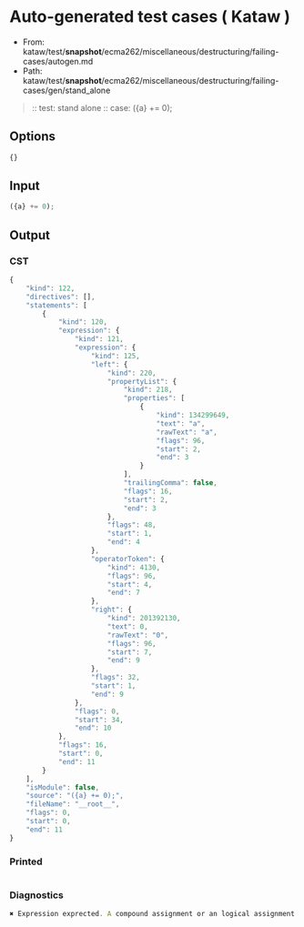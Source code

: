# Auto-generated test cases ( Kataw )
- From: kataw/test/__snapshot__/ecma262/miscellaneous/destructuring/failing-cases/autogen.md
- Path: kataw/test/__snapshot__/ecma262/miscellaneous/destructuring/failing-cases/gen/stand_alone
> :: test: stand alone
> :: case: ({a} += 0);
## Options

`````js
{}
`````
## Input

`````js
({a} += 0);
`````
## Output

### CST

```javascript
{
    "kind": 122,
    "directives": [],
    "statements": [
        {
            "kind": 120,
            "expression": {
                "kind": 121,
                "expression": {
                    "kind": 125,
                    "left": {
                        "kind": 220,
                        "propertyList": {
                            "kind": 218,
                            "properties": [
                                {
                                    "kind": 134299649,
                                    "text": "a",
                                    "rawText": "a",
                                    "flags": 96,
                                    "start": 2,
                                    "end": 3
                                }
                            ],
                            "trailingComma": false,
                            "flags": 16,
                            "start": 2,
                            "end": 3
                        },
                        "flags": 48,
                        "start": 1,
                        "end": 4
                    },
                    "operatorToken": {
                        "kind": 4130,
                        "flags": 96,
                        "start": 4,
                        "end": 7
                    },
                    "right": {
                        "kind": 201392130,
                        "text": 0,
                        "rawText": "0",
                        "flags": 96,
                        "start": 7,
                        "end": 9
                    },
                    "flags": 32,
                    "start": 1,
                    "end": 9
                },
                "flags": 0,
                "start": 34,
                "end": 10
            },
            "flags": 16,
            "start": 0,
            "end": 11
        }
    ],
    "isModule": false,
    "source": "({a} += 0);",
    "fileName": "__root__",
    "flags": 0,
    "start": 0,
    "end": 11
}
```

### Printed

```javascript

```

### Diagnostics

```javascript
✖ Expression exprected. A compound assignment or an logical assignment cannot follow an object literal - start: 1, end: 7

```

